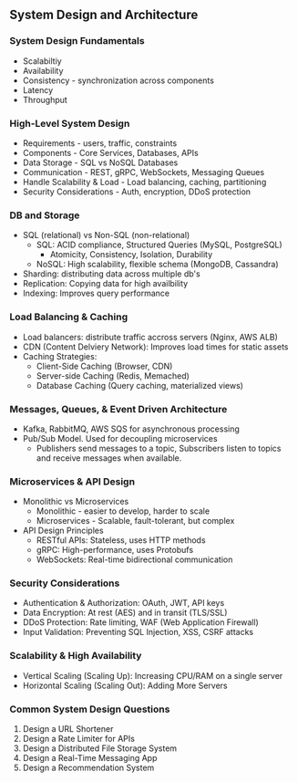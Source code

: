 ## System Design and Architecture

### System Design Fundamentals
* Scalabiltiy
* Availability
* Consistency - synchronization across components
* Latency
* Throughput

### High-Level System Design
* Requirements - users, traffic, constraints
* Components - Core Services, Databases, APIs
* Data Storage - SQL vs NoSQL Databases
* Communication - REST, gRPC, WebSockets, Messaging Queues
* Handle Scalability & Load - Load balancing, caching, partitioning
* Security Considerations - Auth, encryption, DDoS protection

### DB and Storage
* SQL (relational) vs Non-SQL (non-relational)
    * SQL: ACID compliance, Structured Queries (MySQL, PostgreSQL)
        * Atomicity, Consistency, Isolation, Durability
    * NoSQL: High scalability, flexible schema (MongoDB, Cassandra)
* Sharding: distributing data across multiple db's
* Replication: Copying data for high availbility 
* Indexing: Improves query performance

### Load Balancing & Caching
* Load balancers: distribute traffic accross servers (Nginx, AWS ALB)
* CDN (Content Delviery Network): Improves load times for static assets
* Caching Strategies:
  * Client-Side Caching (Browser, CDN)
  * Server-side Caching (Redis, Memached)
  * Database Caching (Query caching, materialized views)

### Messages, Queues, & Event Driven Architecture
* Kafka, RabbitMQ, AWS SQS for asynchronous processing
* Pub/Sub Model. Used for decoupling microservices
  * Publishers send messages to a topic, Subscribers listen to topics and receive messages when available.

### Microservices & API Design
* Monolithic vs Microservices
  * Monolithic - easier to develop, harder to scale
  * Microservices - Scalable, fault-tolerant, but complex
* API Design Principles
  * RESTful APIs: Stateless, uses HTTP methods
  * gRPC: High-performance, uses Protobufs
  * WebSockets: Real-time bidirectional communication

### Security Considerations
* Authentication & Authorization: OAuth, JWT, API keys
* Data Encryption: At rest (AES) and in transit (TLS/SSL)
* DDoS Protection: Rate limiting, WAF (Web Application Firewall)
* Input Validation: Preventing SQL Injection, XSS, CSRF attacks

### Scalability & High Availability
* Vertical Scaling (Scaling Up): Increasing CPU/RAM on a single server
* Horizontal Scaling (Scaling Out): Adding More Servers

### Common System Design Questions
1. Design a URL Shortener
2. Design a Rate Limiter for APIs
3. Design a Distributed File Storage System
4. Design a Real-Time Messaging App
5. Design a Recommendation System